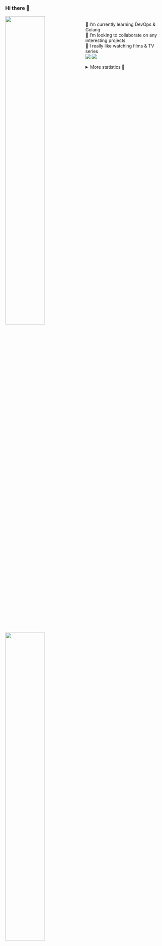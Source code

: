 ### Hi there 👋


[<img align="left" width="50%" src="https://github-readme-stats.vercel.app/api?username=rufusnufus&hide=issues&show_icons=true&count_private=true&theme=transparent&title_color=FF6F40&text_color=FBF9F8&icon_color=F48242&hide_border=true&hide_title=true#gh-dark-mode-only">](https://metrics.lecoq.io/rufusnufus#gh-dark-mode-only)
[<img align="left" width="50%" src="https://github-readme-stats.vercel.app/api?username=rufusnufus&hide=issues&show_icons=true&count_private=true&theme=transparent&title_color=FF6533&text_color=4D4644&icon_color=FF8038&hide_border=true&hide_title=true#gh-light-mode-only">](https://metrics.lecoq.io/rufusnufus#gh-light-mode-only)

<p>
  <br>
  🌱 I’m currently learning DevOps & Golang</br>
  👯 I’m looking to collaborate on any interesting projects</br>
  🎥 I really like watching films & TV series</br>
  <a href="https://linkedin.com/in/rufusnufus"><img src="https://img.shields.io/badge/linkedin-0077B5.svg?style=for-the-badge&logo=linkedin&logoColor=white"/></a>
  <a href="https://t.me/rufusnufus"><img src="https://img.shields.io/badge/-telegram-black?style=for-the-badge&color=blue&logo=telegram"/></a>
</p>

<p text-align="left">
<details>
  <summary>More statistics 👀</summary><br/>

<!--START_SECTION:waka-->
![Code Time](http://img.shields.io/badge/Code%20Time-471%20hrs%2043%20mins-blue)

![Profile Views](http://img.shields.io/badge/Profile%20Views-1-blue)

**I'm an Early 🐤** 

```text
🌞 Morning                8360 commits        █████░░░░░░░░░░░░░░░░░░░░   21.85 % 
🌆 Daytime                22031 commits       ██████████████░░░░░░░░░░░   57.57 % 
🌃 Evening                7021 commits        █████░░░░░░░░░░░░░░░░░░░░   18.35 % 
🌙 Night                  856 commits         █░░░░░░░░░░░░░░░░░░░░░░░░   02.24 % 
```
📅 **I'm Most Productive on Monday** 

```text
Monday                   7848 commits        █████░░░░░░░░░░░░░░░░░░░░   20.51 % 
Tuesday                  7264 commits        █████░░░░░░░░░░░░░░░░░░░░   18.98 % 
Wednesday                7604 commits        █████░░░░░░░░░░░░░░░░░░░░   19.87 % 
Thursday                 7144 commits        █████░░░░░░░░░░░░░░░░░░░░   18.67 % 
Friday                   6827 commits        ████░░░░░░░░░░░░░░░░░░░░░   17.84 % 
Saturday                 682 commits         ░░░░░░░░░░░░░░░░░░░░░░░░░   01.78 % 
Sunday                   899 commits         █░░░░░░░░░░░░░░░░░░░░░░░░   02.35 % 
```


📊 **This Week I Spent My Time On** 

```text
💬 Programming Languages: 
Other                    1 hr 48 mins        ████████████░░░░░░░░░░░░░   46.69 % 
YAML                     1 hr 13 mins        ████████░░░░░░░░░░░░░░░░░   31.69 % 
HCL                      23 mins             ███░░░░░░░░░░░░░░░░░░░░░░   10.32 % 
Terraform                12 mins             █░░░░░░░░░░░░░░░░░░░░░░░░   05.32 % 
Markdown                 11 mins             █░░░░░░░░░░░░░░░░░░░░░░░░   04.87 % 

🔥 Editors: 
VS Code                  2 hrs 4 mins        █████████████░░░░░░░░░░░░   53.31 % 
iTerm2                   1 hr 48 mins        ████████████░░░░░░░░░░░░░   46.69 % 
```

**I Mostly Code in Java** 

```text
Python                   19 repos            ███░░░░░░░░░░░░░░░░░░░░░░   13.10 % 
Smarty                   11 repos            ██░░░░░░░░░░░░░░░░░░░░░░░   07.59 % 
HCL                      7 repos             █░░░░░░░░░░░░░░░░░░░░░░░░   04.83 % 
Kotlin                   5 repos             █░░░░░░░░░░░░░░░░░░░░░░░░   03.45 % 
HTML                     5 repos             █░░░░░░░░░░░░░░░░░░░░░░░░   03.45 % 
```




 Last Updated on 11/10/2023 00:58:20 UTC
<!--END_SECTION:waka-->

</details>
</p>

